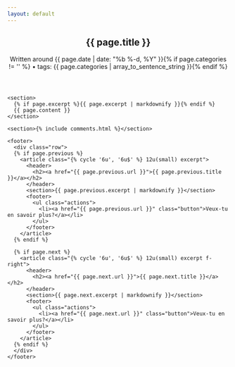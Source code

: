 ```yaml
---
layout: default
---
```


<div id="main">
  <article>
    <header>
      <h1 class="post-title">{{ page.title }}</h1>
      <p class="post-meta">Written around {{ page.date | date: "%b %-d, %Y" }}{% if page.categories != '' %} • tags: {{ page.categories | array_to_sentence_string }}{% endif %}</p>
    </header>

    <section>
      {% if page.excerpt %}{{ page.excerpt | markdownify }}{% endif %}
      {{ page.content }}
    </section>

    <section>{% include comments.html %}</section>

    <footer>
      <div class="row">
      {% if page.previous %}
        <article class="{% cycle '6u', '6u$' %} 12u(small) excerpt">
          <header>
            <h2><a href="{{ page.previous.url }}">{{ page.previous.title }}</a></h2>
          </header>
          <section>{{ page.previous.excerpt | markdownify }}</section>
          <footer>
            <ul class="actions">
              <li><a href="{{ page.previous.url }}" class="button">Veux-tu en savoir plus?</a></li>
            </ul>
          </footer>
        </article>
      {% endif %}

      {% if page.next %}
        <article class="{% cycle '6u', '6u$' %} 12u(small) excerpt f-right">
          <header>
            <h2><a href="{{ page.next.url }}">{{ page.next.title }}</a></h2>
          </header>
          <section>{{ page.next.excerpt | markdownify }}</section>
          <footer>
            <ul class="actions">
              <li><a href="{{ page.next.url }}" class="button">Veux-tu en savoir plus?</a></li>
            </ul>
          </footer>
        </article>
      {% endif %}
      </div>
    </footer>
  </article>
</div>

